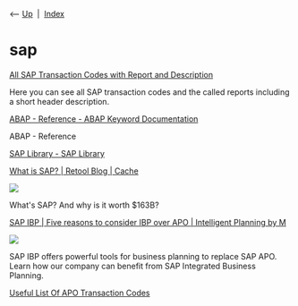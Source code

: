 <div class="nav">

⟵ [Up](index.html)  \|  [Index](index.html)

</div>

# sap

<div class="cards">

<div class="card">

<div class="card-title">

[All SAP Transaction Codes with Report and
Description](http://www.easymarketplace.de/transactions.php)

</div>

Here you can see all SAP transaction codes and the called reports
including a short header description.

</div>

<div class="card">

<div class="card-title">

[ABAP - Reference - ABAP Keyword
Documentation](https://help.sap.com/doc/abapdocu_750_index_htm/7.50/en-US/abenabap_reference.htm)

</div>

ABAP - Reference

</div>

<div class="card">

<div class="card-title">

[SAP Library - SAP
Library](https://help.sap.com/doc/saphelp_46c/4.6C/en-US/e1/8e51341a06084de10000009b38f83b/frameset.htm)

</div>

</div>

<div class="card">

<div class="card-title">

[What is SAP? \| Retool Blog \|
Cache](https://retool.com/blog/erp-for-engineers)

</div>

<div class="card-image">

[![](https://cdn.sanity.io/images/bclf52sw/production/5220138a25b031676c5de30e4a89422065973e19-811x360.webp)](https://retool.com/blog/erp-for-engineers)

</div>

What's SAP? And why is it worth \$163B?

</div>

<div class="card">

<div class="card-title">

[SAP IBP \| Five reasons to consider IBP over APO \| Intelligent
Planning by
M](https://mccoy-partners.com/updates/five-reasons-to-consider-ibp-over-apo)

</div>

<div class="card-image">

[![](https://www.datocms-assets.com/70669/1669103749-five-reasons-to-consider-ibp-over-apo.png?crop=focalpoint&fit=crop&h=1080&w=1920)](https://mccoy-partners.com/updates/five-reasons-to-consider-ibp-over-apo)

</div>

SAP IBP offers powerful tools for business planning to replace SAP APO.
Learn how our company can benefit from SAP Integrated Business Planning.

</div>

<div class="card">

<div class="card-title">

[Useful List Of APO Transaction
Codes](https://www.erpgreat.com/apo/useful-list-of-apo-transaction-codes.htm)

</div>

</div>

</div>
